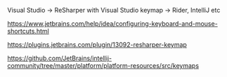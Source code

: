 Visual Studio -> ReSharper with Visual Studio keymap -> Rider, IntelliJ etc

https://www.jetbrains.com/help/idea/configuring-keyboard-and-mouse-shortcuts.html

https://plugins.jetbrains.com/plugin/13092-resharper-keymap

https://github.com/JetBrains/intellij-community/tree/master/platform/platform-resources/src/keymaps